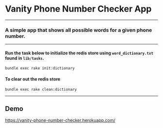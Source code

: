 # Vanity Phone Number Checker App

---

### A simple app that shows all possible words for a given phone number. 

---

#### Run the task below to initialize the redis store using `word_dictionary.txt` found in `lib/tasks`.
`bundle exec rake init:dictionary`


#### To clear out the redis store
`bundle exec rake clean:dictionary`

---
## Demo
https://vanity-phone-number-checker.herokuapp.com/
